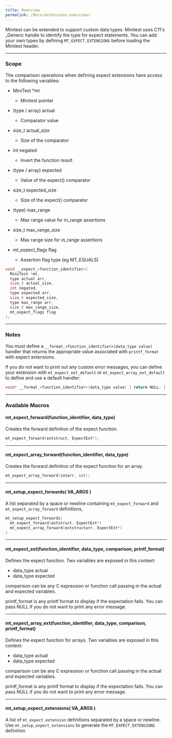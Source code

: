 ```yaml
---
title: Overview
permalink: /docs/extensions-overview/
---
```


Minitest can be extended to support custom data types. Minitest uses C11's _Generic handle to identify the type for expect statements. You can add your own types by defining `MT_EXPECT_EXTENSIONS` before loading the Minitest header.

---

### Scope

The comparison operations when defining expect extensions have access to the following variables:

- MiniTest *mt
  - Minitest pointer

- (type / array) actual
  - Comparator value

- size_t actual_size
  - Size of the comparator

- int negated
  - Invert the function result

- (type / array) expected
  - Value of the expect() comparator

- size_t expected_size
  - Size of the expect() comparator

- (type) max_range
  - Max range value for in_range assertions

- size_t max_range_size
  - Max range size for in_range assertions

- mt_expect_flags flag
  - Assertion flag type (eg MT_EQUALS)

```c
void __expect_<function_identifier>(
  MiniTest *mt,
  type actual arr,
  size_t actual_size,
  int negated,
  type expected arr,
  size_t expected_size,
  type max_range arr,
  size_t max_range_size,
  mt_expect_flags flag
);
```

---

### Notes

You must define a `__format_<function_identifier>(data_type value)` handler that returns the appropriate value associated with `printf_format` with expect extensions.

If you do not want to print out any custom error messages, you can define your extension with `mt_expect_ext_default` or `mt_expect_array_ext_default` to define and use a default handler:

```c
void* __format_<function_identifier>(data_type value) { return NULL; }
```

---

### Available Macros

#### mt_expect_forward(function_identifier, data_type)

Creates the forward definition of the expect function.

```c
mt_expect_forward(extstruct, ExpectExt*);
```

---

#### mt_expect_array_forward(function_identifier, data_type)

Creates the forward definition of the expect function for an array.

```c
mt_expect_array_forward(intarr, int);
```

---

#### mt_setup_expect_forwards( VA_ARGS )

A list separated by a space or newline containing `mt_expect_forward` and `mt_expect_array_forward` definitions,

```c
mt_setup_expect_forwards(
  mt_expect_forward(extstruct, ExpectExt*)
  mt_expect_array_forward(extstructarr, ExpectExt*)
)
```

---

#### mt_expect_ext(function_identifier, data_type, comparison, printf_format)

Defines the expect function. Two variables are exposed in this context:

- data_type actual
- data_type expected

comparison can be any C expression or function call passing in the actual and expected variables.

printf_format is any printf format to display if the expectation fails. You can pass NULL if you do not want to print any error message.

---

#### mt_expect_array_ext(function_identifier, data_type, comparison, printf_format)

Defines the expect function for arrays. Two variables are exposed in this context:

- data_type actual
- data_type expected

comparison can be any C expression or function call passing in the actual and expected variables.

printf_format is any printf format to display if the expectation fails. You can pass NULL if you do not want to print any error message.

---

#### mt_setup_expect_extensions( VA_ARGS )

A list of `mt_expect_extension` definitions separated by a space or newline. Use `mt_setup_expect_extensions` to generate the `MT_EXPECT_EXTENSIONS` definition.
